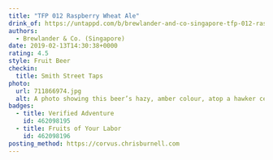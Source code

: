 ```yaml
---
title: "TFP 012 Raspberry Wheat Ale"
drink_of: https://untappd.com/b/brewlander-and-co-singapore-tfp-012-raspberry-wheat-ale/2993558
authors:
  - Brewlander & Co. (Singapore)
date: 2019-02-13T14:30:38+0000
rating: 4.5
style: Fruit Beer
checkin:
  title: Smith Street Taps
photo:
  url: 711866974.jpg
  alt: A photo showing this beer’s hazy, amber colour, atop a hawker centre table in Singapore
badges:
  - title: Verified Adventure
    id: 462098195
  - title: Fruits of Your Labor
    id: 462098196
posting_method: https://corvus.chrisburnell.com
---
```

